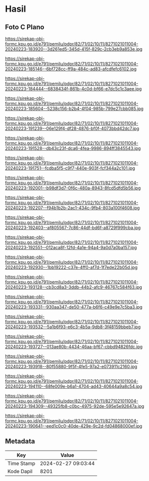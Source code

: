 # Hasil

## Foto C Plano

https://sirekap-obj-formc.kpu.go.id/e791/pemilu/pdpr/82/71/02/10/11/8271021011004-20240223-183920--3d261ed5-345d-415f-829c-2cb3eb9a853e.jpg

https://sirekap-obj-formc.kpu.go.id/e791/pemilu/pdpr/82/71/02/10/11/8271021011004-20240223-185146--6bf728cc-ff9a-484c-ad83-afcdfefc6102.jpg

https://sirekap-obj-formc.kpu.go.id/e791/pemilu/pdpr/82/71/02/10/11/8271021011004-20240223-184444--6838434f-861b-4c0d-bf66-e7dc5c1c3aee.jpg

https://sirekap-obj-formc.kpu.go.id/e791/pemilu/pdpr/82/71/02/10/11/8271021011004-20240223-185604--5238c156-b2b4-4f04-985b-799e27cbb085.jpg

https://sirekap-obj-formc.kpu.go.id/e791/pemilu/pdpr/82/71/02/10/11/8271021011004-20240223-191239--06e129f4-df28-4876-bf0f-4073bbd42dc7.jpg

https://sirekap-obj-formc.kpu.go.id/e791/pemilu/pdpr/82/71/02/10/11/8271021011004-20240223-191528--db43c23f-dca6-4fea-9986-894ff3845543.jpg

https://sirekap-obj-formc.kpu.go.id/e791/pemilu/pdpr/82/71/02/10/11/8271021011004-20240223-191751--fcdba5f5-c9f7-440e-903f-fcf344a2c101.jpg

https://sirekap-obj-formc.kpu.go.id/e791/pemilu/pdpr/82/71/02/10/11/8271021011004-20240223-192001--b98df3d7-0f6c-480a-8943-8fcd5dfd5b56.jpg

https://sirekap-obj-formc.kpu.go.id/e791/pemilu/pdpr/82/71/02/10/11/8271021011004-20240223-192207--f94b1b2b-2ac1-434c-9fb4-803a100f4608.jpg

https://sirekap-obj-formc.kpu.go.id/e791/pemilu/pdpr/82/71/02/10/11/8271021011004-20240223-192403--af805567-7c86-44df-bd6f-a8729f999cba.jpg

https://sirekap-obj-formc.kpu.go.id/e791/pemilu/pdpr/82/71/02/10/11/8271021011004-20240223-192551--012aca8f-12fd-4a1e-94a4-9a0d7a0ba157.jpg

https://sirekap-obj-formc.kpu.go.id/e791/pemilu/pdpr/82/71/02/10/11/8271021011004-20240223-192930--1bb19222-c37e-4ff0-af7d-1f7ede22b05d.jpg

https://sirekap-obj-formc.kpu.go.id/e791/pemilu/pdpr/82/71/02/10/11/8271021011004-20240223-193128--cb3cd8a3-3ddb-44b2-afc9-46767c584f63.jpg

https://sirekap-obj-formc.kpu.go.id/e791/pemilu/pdpr/82/71/02/10/11/8271021011004-20240223-193331--930aa347-de50-477a-b6f6-c49e9e7c5ba3.jpg

https://sirekap-obj-formc.kpu.go.id/e791/pemilu/pdpr/82/71/02/10/11/8271021011004-20240223-193532--5a1b6f93-e6c3-4b5a-9db8-3f48159bbeb7.jpg

https://sirekap-obj-formc.kpu.go.id/e791/pemilu/pdpr/82/71/02/10/11/8271021011004-20240223-193727--013ae80b-4434-46aa-bf67-cbbd94826fdc.jpg

https://sirekap-obj-formc.kpu.go.id/e791/pemilu/pdpr/82/71/02/10/11/8271021011004-20240223-193918--80f55880-9f5f-4fe5-97a2-e073911c2160.jpg

https://sirekap-obj-formc.kpu.go.id/e791/pemilu/pdpr/82/71/02/10/11/8271021011004-20240223-194110--68fe009e-b6a1-4704-ad43-40644a9a8c54.jpg

https://sirekap-obj-formc.kpu.go.id/e791/pemilu/pdpr/82/71/02/10/11/8271021011004-20240223-194309--49325fb8-c0bc-4975-92de-595e5e92647a.jpg

https://sirekap-obj-formc.kpu.go.id/e791/pemilu/pdpr/82/71/02/10/11/8271021011004-20240223-190641--eed1c0c0-40de-429e-9c2d-fd04868000ef.jpg


## Metadata

| Key        | Value               |
| ---------- | ------------------- |
| Time Stamp | 2024-02-27 09:03:44 |
| Kode Dapil | 8201                |



